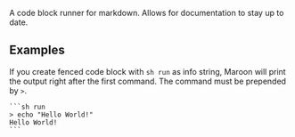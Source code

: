 A code block runner for markdown. Allows for documentation to stay up to date.

## Examples

If you create fenced code block with `sh run` as info string, Maroon will print the output right after the first command. The command must be prepended by `>`.
````
```sh run
> echo "Hello World!"
Hello World!
```
````
